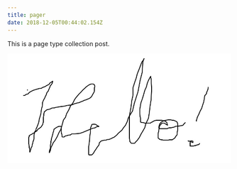 ```yaml
---
title: pager
date: 2018-12-05T00:44:02.154Z
---
```

This is a page type collection post.

![Hello Image in the Body](/docs/images/uploads/test-post.jpg)

